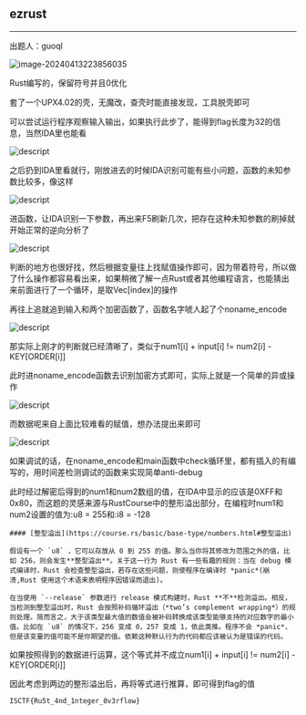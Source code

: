 ## ezrust

***

出题人：guoql

![image-20240413223856035](C:\Users\26272\AppData\Roaming\Typora\typora-user-images\image-20240413223856035.png)

Rust编写的，保留符号并且0优化

套了一个UPX4.02的壳，无魔改，查壳时能直接发现，工具脱壳即可

可以尝试运行程序观察输入输出，如果执行此步了，能得到flag长度为32的信息，当然IDA里也能看

![descript](C:/Users/26272/Pictures/media/ab33350055aabf01d28f39761975d720.png)

之后扔到IDA里看就行，刚放进去的时候IDA识别可能有些小问题，函数的未知参数比较多，像这样

![descript](C:/Users/26272/Pictures/media/c781757893359ec569aeaf8830a6afe5.png)

进函数，让IDA识别一下参数，再出来F5刷新几次，把存在这种未知参数的刷掉就开始正常的逆向分析了

![descript](C:/Users/26272/Pictures/media/8123d81282dbd0f0428f7e250f9dd3ab.png)

判断的地方也很好找，然后根据变量往上找赋值操作即可，因为带着符号，所以做了什么操作都容易看出来，如果稍微了解一点Rust或者其他编程语言，也能猜出来前面进行了一个循环，是取Vec[index]的操作

再往上追就追到输入和两个加密函数了，函数名字唬人起了个noname_encode

![descript](C:/Users/26272/Pictures/media/08b7a765724922603f38805e8dd37224.png)

那实际上刚才的判断就已经清晰了，类似于num1[i] + input[i] != num2[i] - KEY[ORDER[i]]

此时进noname_encode函数去识别加密方式即可，实际上就是一个简单的异或操作

![descript](C:/Users/26272/Pictures/media/3b7089d276019c3f6dbfb07e4d7bd4dd.png)

而数据呢来自上面比较难看的赋值，想办法提出来即可

![descript](C:/Users/26272/Pictures/media/c17a1a8153a8f63672fc1926f15444bd.png)

如果调试的话，在noname_encode和main函数中check循环里，都有插入的有编写的，用时间差检测调试的函数来实现简单anti-debug

此时经过解密后得到的num1和num2数组的值，在IDA中显示的应该是0XFF和0x80，而这题的灵感来源与RustCourse中的整形溢出部分，在编程时num1和num2设置的值为:u8 = 255和:i8 = -128

```
#### [整型溢出](https://course.rs/basic/base-type/numbers.html#整型溢出)

假设有一个 `u8` ，它可以存放从 0 到 255 的值。那么当你将其修改为范围之外的值，比如 256，则会发生**整型溢出**。关于这一行为 Rust 有一些有趣的规则：当在 debug 模式编译时，Rust 会检查整型溢出，若存在这些问题，则使程序在编译时 *panic*(崩溃,Rust 使用这个术语来表明程序因错误而退出)。

在当使用 `--release` 参数进行 release 模式构建时，Rust **不**检测溢出。相反，当检测到整型溢出时，Rust 会按照补码循环溢出（*two’s complement wrapping*）的规则处理。简而言之，大于该类型最大值的数值会被补码转换成该类型能够支持的对应数字的最小值。比如在 `u8` 的情况下，256 变成 0，257 变成 1，依此类推。程序不会 *panic*，但是该变量的值可能不是你期望的值。依赖这种默认行为的代码都应该被认为是错误的代码。

```

如果按照得到的数据进行运算，这个等式并不成立num1[i] + input[i] != num2[i] - KEY[ORDER[i]]

因此考虑到两边的整形溢出后，再将等式进行推算，即可得到flag的值

```
ISCTF{Ru5t_4nd_1nteger_0v3rflow}
```


